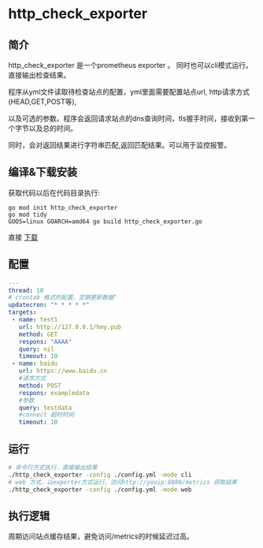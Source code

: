 # http_check_exporter

## 简介

http_check_exporter 是一个prometheus exporter 。 同时也可以cli模式运行。直接输出检查结果。

程序从yml文件读取待检查站点的配置，yml里面需要配置站点url, http请求方式(HEAD,GET,POST等),

以及可选的参数。程序会返回请求站点的dns查询时间，tls握手时间，接收到第一个字节以及总的时间。

同时，会对返回结果进行字符串匹配,返回匹配结果。可以用于监控报警。


## 编译&下载安装

获取代码以后在代码目录执行:

  ```
  go mod init http_check_exporter
  go mod tidy
  GOOS=linux GOARCH=amd64 go build http_check_exporter.go
  ```
 
 
 直接 [下载](https://github.com/huangmingyou/http_check_exporter/releases)



## 配置

  ```yaml
  ---
  thread: 10
  # crontab 格式的配置，定期更新数据"
  updatecron: "* * * * *"
  targets:
   - name: test1
     url: http://127.0.0.1/hmy.pub
     method: GET
     respons: "AAAA"
     query: nil
     timeout: 10
   - name: baidu
     url: https://www.baidu.cn
     #请求方式
     method: POST
     respons: exampledata
     #参数
     query: testdata
     #connect 超时时间
     timeout: 10
  ```

## 运行

  ```bash
  # 命令行方式执行，直接输出结果
  ./http_check_exporter -config ./config.yml -mode cli
  # web 方式，以exporter方式运行，访问http://youip:8080/metrics 获取结果
  ./http_check_exporter -config ./config.yml -mode web
  ```
  

## 执行逻辑

周期访问站点缓存结果，避免访问/metrics的时候延迟过高。
